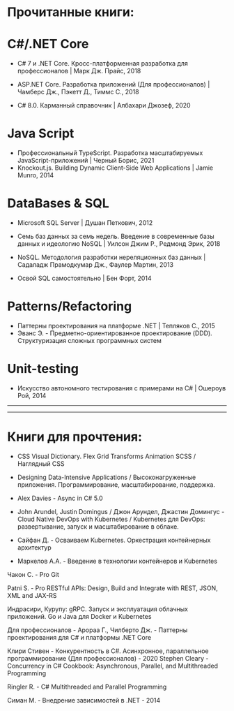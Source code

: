 # Прочитанные книги:

# C#/.NET Core
- C# 7 и .NET Core. Кросс-платформенная разработка для профессионалов | Марк Дж. Прайс, 2018

- ASP.NET Core. Разработка приложений (Для профессионалов) | Чамберс Дж., Пэкетт Д., Тиммс С., 2018

- C# 8.0. Карманный справочник | Албахари Джозеф, 2020

# Java Script
- Профессиональный TypeScript. Разработка масштабируемых JavaScript-приложений | Черный Борис, 2021
- Knockout.js. Building Dynamic Client-Side Web Applications | Jamie Munro, 2014

# DataBases & SQL
- Microsoft SQL Server | Душан Петкович, 2012

- Семь баз данных за семь недель. Введение в современные базы данных и идеологию NoSQL | Уилсон Джим Р., Редмонд Эрик, 2018

- NoSQL. Методология разработки нереляционных баз данных | Садаладж Прамодкумар Дж., Фаулер Мартин, 2013

- Освой SQL самостоятельно | Бен Форт, 2014

# Patterns/Refactoring
- Паттерны проектирования на платформе .NET | Тепляков С., 2015
- Эванс Э. - Предметно-ориентированное проектирование (DDD). Структуризация сложных программных систем

# Unit-testing
- Искусство автономного тестирования с примерами на С# | Ошероув Рой, 2014

-------------------------------------------------------------
-------------------------------------------------------------
# Книги для прочтения:

- CSS Visual Dictionary. Flex Grid Transforms Animation SCSS / Наглядный CSS

- Designing Data-Intensive Applications / Высоконагруженные приложения. Программирование, масштабирование, поддержка.

- Alex Davies - Async in C# 5.0

- John Arundel, Justin Domingus / Джон Арундел, Джастин Домингус - Cloud Native DevOps with Kubernetes / Kubernetes для DevOps: развертывание, запуск и масштабирование в облаке. 

- Сайфан Д. - Осваиваем Kubernetes. Оркестрация контейнерных архитектур

- Маркелов А.А. - Введение в технологии контейнеров и Kubernetes

Чакон С. - Pro Git

Patni S. - Pro RESTful APIs: Design, Build and Integrate with REST, JSON, XML and JAX-RS

Индрасири, Курупу: gRPC. Запуск и эксплуатация облачных приложений. Go и Java для Docker и Kubernetes

Для профессионалов - Арораа Г., Чилберто Дж. - Паттерны проектирования для C# и платформы .NET Core

Клири Стивен - Конкурентность в C#. Асинхронное, параллельное программирование (Для профессионалов)  - 2020
Stephen Cleary - Concurrency in C# Cookbook: Asynchronous, Parallel, and Multithreaded Programming

Ringler R. - C# Multithreaded and Parallel Programming

Симан М. - Внедрение зависимостей в .NET - 2014


